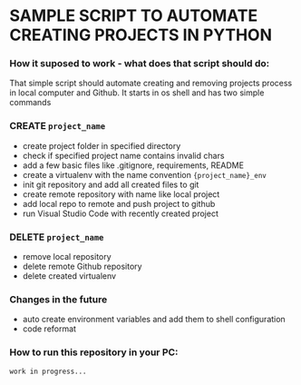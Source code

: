 # SAMPLE SCRIPT TO AUTOMATE CREATING PROJECTS IN PYTHON

### How it suposed to work - what does that script should do:
That simple script should automate creating and removing projects process in local computer and Github. It starts in os shell and has two simple commands

### CREATE `project_name`

- create project folder in specified directory 
- check if specified project name contains invalid chars
- add a few basic files like .gitignore, requirements, README
- create a virtualenv with the name convention `{project_name}_env`
- init git repository and add all created files to git
- create remote repository with name like local project
- add local repo to remote and push project to github
- run Visual Studio Code with recently created project

### DELETE `project_name`

- remove local repository
- delete remote Github repository
- delete created virtualenv

### Changes in the future

- auto create environment variables and add them to shell configuration
- code reformat

### How to run this repository in your PC:
 ```work in progress...```